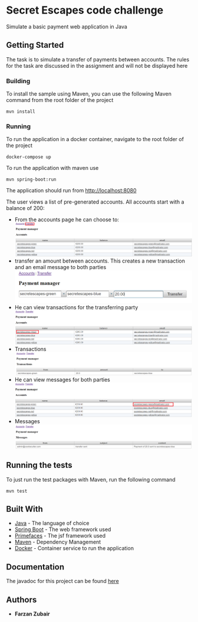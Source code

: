 # Secret Escapes code challenge

Simulate a basic payment web application in Java 

## Getting Started

The task is to simulate a transfer of payments between accounts.
The rules for the task are discussed in the assignment and will not be displayed here

### Building

To install the sample using Maven, you can use the following Maven command from the root folder of the project

```
mvn install
```

### Running

To run the application in a docker container, navigate to the root folder of the project

```
docker-compose up

```

To run the application with maven use

```
mvn spring-boot:run

```

The application should run from [http://localhost:8080](http://localhost:8080)

The user views a list of pre-generated accounts. All accounts start with a balance of 200:
* From the accounts page he can choose to: 
![Homepage](/docs/transfer-nav.png?raw=true "Homepage")
* transfer an amount between accounts. This creates a new transaction and an email message to both parties
![Transfer](/docs/transfer.png?raw=true "Delete")
* He can view transactions for the transferring party
![View Transactions](/docs/transactions-nav.png?raw=true "Transactions")
* Transactions
![Transactions](/docs/transactions.png?raw=true "Transactions")
* He can view messages for both parties
![View Messages](/docs/messages-nav.png?raw=true "Transactions")
* Messages
![Messages](/docs/messages.png?raw=true "Transactions")

## Running the tests

To just run the test packages with Maven, run the following command

```
mvn test
```

## Built With

* [Java](https://www.java.com/) - The language of choice
* [Spring Boot](https://spring.io/projects/spring-boot) - The web framework used
* [Primefaces](https://www.primefaces.org/) - The jsf framework used
* [Maven](https://maven.apache.org/) - Dependency Management
* [Docker](https://www.docker.com/) - Container service to run the application

## Documentation

The javadoc for this project can be found [here](https://boccob78.github.io/Paymentmanager)

## Authors

* **Farzan Zubair** 
